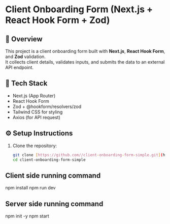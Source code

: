# Client Onboarding Form (Next.js + React Hook Form + Zod)

## 📌 Overview
This project is a client onboarding form built with **Next.js**, **React Hook Form**, and **Zod** validation.  
It collects client details, validates inputs, and submits the data to an external API endpoint.

## 🚀 Tech Stack
- Next.js (App Router)
- React Hook Form
- Zod + @hookform/resolvers/zod
- Tailwind CSS for styling
- Axios (for API request)

## ⚙️ Setup Instructions
1. Clone the repository:
   ```bash
   git clone [https://github.com//client-onboarding-form-simple.git](https://github.com/Methilan-R/client-onboarding-form-simple.git)
   cd client-onboarding-form-simple
## Client side running command
npm install
npm run dev

    
## Server side running command
npm init -y
npm start
